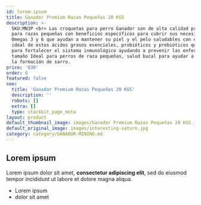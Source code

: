 ```yaml
---
id: lorem-ipsum
title: Ganador Premium Razas Pequeñas 20 KGS
description: >-
  SKU:MN3P <br> Las croquetas para perro Ganador son de alta calidad profesional
  para razas pequeñas con beneficios específicos para cubrir sus necesidades
  Omegas 3 y 6 que ayudan a mantener su piel y el pelo saludables con el balance
  ideal de estos ácidos grasos esenciales, probióticos y prebióticos que sirven
  para fortalecer el sistema inmunológico ayudando a prevenir las enfermedades,
  tamaño Ideal para perros de raza pequeñas, salud bucal para ayudar a disminuir
  la formación de sarro.
price: '830'
order: 0
featured: false
seo:
  title: 'Ganador Premium Razas Pequeñas 20 KGS'
  description: ''
  robots: []
  extra: []
  type: stackbit_page_meta
layout: product
default_thumbnail_image: images/Ganador Premium Razas Pequeñas 20 KGS.jpg
default_original_image: images/interesting-saturn.jpg
category: category/GANADOR-MININO.md
---
```

## Lorem ipsum

Lorem ipsum dolor sit amet, **consectetur adipiscing elit**, sed do eiusmod tempor incididunt ut labore et dolore magna aliqua.

- Lorem ipsum
- dolor sit amet